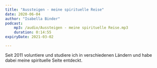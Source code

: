 ```yaml
---
title: "Aussteigen - meine spirituelle Reise"
date: 2020-06-04
author: "Isabella Binder"
podcast:
    mp3: /audio/Aussteigen - meine spirituelle Reise.mp3
    duration: 0:14:55
expiryDate: 2021-03-02

---
```


Seit 2011 voluntiere und studiere ich in verschiedenen Ländern und habe dabei meine spirituelle Seite entdeckt.
